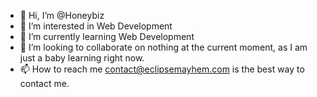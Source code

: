 - 👋 Hi, I’m @Honeybiz
- 👀 I’m interested in Web Development
- 🌱 I’m currently learning Web Development 
- 💞️ I’m looking to collaborate on nothing at the current moment, as I am just a baby learning right now.
- 📫 How to reach me contact@eclipsemayhem.com is the best way to contact me.

<!---
Honeyxbiz/Honeyxbiz is a ✨ special ✨ repository because its `README.md` (this file) appears on your GitHub profile.
You can click the Preview link to take a look at your changes.
--->
